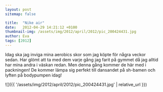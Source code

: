 ```yaml
---
layout: post
sitemap: false

title:  "Nike air"
date:   2012-04-29 14:21:12 +0100
thumbnail-img: /assets/img/2012/april/2012/pic_200424431.jpg
author: Eva
tags: [2012]
---
```


Idag ska jag inviga mina aerobics skor som jag köpte för några veckor sedan. Har glömt att ta med dem varje gång jag farit på gymmet då jag alltid har mina andra i väskan redan. Men denna gång kommer de här med i packningen! De kommer lämpa sig perfekt till dansandet på sh-bamen och lyften på bodypumpen idag!

![]({{ '/assets/img/2012/april/2012/pic_200424431.jpg'  | relative_url }})

